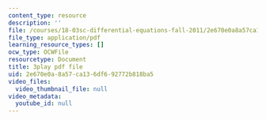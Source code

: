 ```yaml
---
content_type: resource
description: ''
file: /courses/18-03sc-differential-equations-fall-2011/2e670e0a8a57ca136df692772b818ba5_sZ2qulI6GEk.pdf
file_type: application/pdf
learning_resource_types: []
ocw_type: OCWFile
resourcetype: Document
title: 3play pdf file
uid: 2e670e0a-8a57-ca13-6df6-92772b818ba5
video_files:
  video_thumbnail_file: null
video_metadata:
  youtube_id: null
---
```

